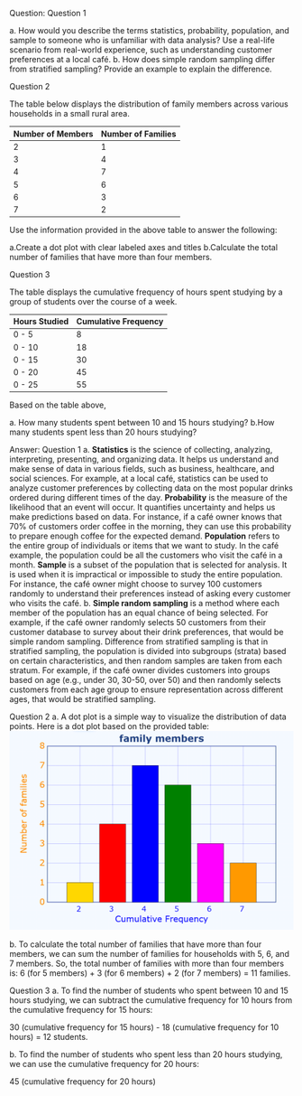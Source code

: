 Question:
Question 1  

a. How would you describe the terms statistics, probability, population, and sample to someone who is unfamiliar with data analysis? Use a real-life scenario from real-world experience, such as understanding customer preferences at a local café.
b. How does simple random sampling differ from stratified sampling? Provide an example to explain the difference.


Question 2

The table below displays the distribution of family members across various households in a small rural area. 

| Number of Members | Number of Families |
|-------------------|--------------------|
| 2                 | 1                  |
| 3                 | 4                  |
| 4                 | 7                  |
| 5                 | 6                  |
| 6                 | 3                  |
| 7                 | 2                  |

Use the information provided in the above table to answer the following: 

a.Create a dot plot with clear labeled axes and titles
b.Calculate the total number of families that have more than four members.

Question 3 

The table displays the cumulative frequency of hours spent studying by a group of students over the course of a week. 


| Hours Studied  | Cumulative Frequency |
|----------------|----------------------|
| 0 - 5          | 8                    |
| 0 - 10         | 18                    |
| 0 - 15         | 30                   |
| 0 - 20         | 45                   |
| 0 - 25         | 55                   |

Based on the table above, 

a. How many students spent between 10 and 15 hours studying? 
b.How many students spent less than 20 hours studying? 

Answer:
Question 1
a. **Statistics** is the science of collecting, analyzing, interpreting, presenting, and organizing data. It helps us understand and make sense of data in various fields, such as business, healthcare, and social sciences. For example, at a local café, statistics can be used to analyze customer preferences by collecting data on the most popular drinks ordered during different times of the day.
**Probability** is the measure of the likelihood that an event will occur. It quantifies uncertainty and helps us make predictions based on data. For instance, if a café owner knows that 70% of customers order coffee in the morning, they can use this probability to prepare enough coffee for the expected demand.
**Population** refers to the entire group of individuals or items that we want to study. In the café example, the population could be all the customers who visit the café in a month.
**Sample** is a subset of the population that is selected for analysis. It is used when it is impractical or impossible to study the entire population. For instance, the café owner might choose to survey 100 customers randomly to understand their preferences instead of asking every customer who visits the café.
b. **Simple random sampling** is a method where each member of the population has an equal chance of being selected. For example, if the café owner randomly selects 50 customers from their customer database to survey about their drink preferences, that would be simple random sampling. Difference from stratified sampling is that in stratified sampling, the population is divided into subgroups (strata) based on certain characteristics, and then random samples are taken from each stratum. For example, if the café owner divides customers into groups based on age (e.g., under 30, 30-50, over 50) and then randomly selects customers from each age group to ensure representation across different ages, that would be stratified sampling.

Question 2
a. A dot plot is a simple way to visualize the distribution of data points. Here is a dot plot based on the provided table:
![alt text](image-1.png)

b. To calculate the total number of families that have more than four members, we can sum the number of families for households with 5, 6, and 7 members. 
So, the total number of families with more than four members is:
6 (for 5 members) + 3 (for 6 members) + 2 (for 7 members) = 11 families.

Question 3
a. To find the number of students who spent between 10 and 15 hours studying, we can subtract the cumulative frequency for 10 hours from the cumulative frequency for 15 hours:

30 (cumulative frequency for 15 hours) - 18 (cumulative frequency for 10 hours) = 12 students.

b. To find the number of students who spent less than 20 hours studying, we can use the cumulative frequency for 20 hours:

45 (cumulative frequency for 20 hours)